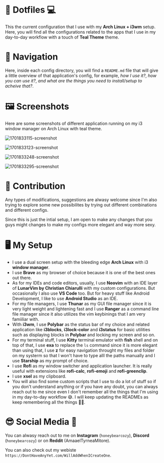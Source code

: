 # 💫 Dotfiles 💻

This the current configuration that I use with my **Arch Linux + i3wm** setup. Here, you will find all the configurations related to the apps that I use in my day-to-day workflow with a touch of **Teal Theme** theme.

# 👀 Navigation

Here, inside each config directory, you will find a  `README.md` file that will give a little overview of that application's config, for example, *how I use it?*, *how you can use it?*, *and what are the things you need to install/setup to acheive that?*.

# 🖼️ Screenshots

Here are some screenshots of different application running on my i3 window manager on Arch Linux with teal theme.

![1701833115-screenshot](https://github.com/AmaaelTyrneaMitore/DotFiles/assets/96770927/7e61c409-33bc-4bd5-9a0f-510e11709931)

![1701833123-screenshot](https://github.com/AmaaelTyrneaMitore/DotFiles/assets/96770927/c5ae395b-4373-45d8-852a-89efa8de153f)

![1701833248-screenshot](https://github.com/AmaaelTyrneaMitore/DotFiles/assets/96770927/78fa0709-6998-4b26-89fd-4ba916182048)

![1701833295-screenshot](https://github.com/AmaaelTyrneaMitore/DotFiles/assets/96770927/beabd2c6-9afe-4e26-b5c9-2ea33e4b90f8)



# 💖 Contribution

Any types of modifications, suggestions are alwasy welcome since I'm also trying to explore some new possibilites by trying out different combinations and different configs. 

Since this is just the intial setup, I am open to make any changes that you guys might changes to make my configs more elegant and way more sexy.

# 🖥️ My Setup

- I use a dual screen setup with the bleeding edge **Arch Linux** with  i3 **window manager**. 
-  I use **Brave** as my browser of choice because it is one of the best ones out there.
- As for my IDEs and code editors, usually, I use **Neovim** with an IDE layer of **LunarVim by Christian Chiarulli** with my custom configurations. But occasionally I also use **VS Code** too. But for heavy stuff like Android Development, I like to use **Android Studio** as an IDE.
- For my file managers, I use **Thunar** as my GUI file manager since it is very light weight and lightening fast and I use **Ranger** as a command line file manager since it also utilizes the vim keybinings that I am very famiiliar with. 
- With **i3wm**, I use **Polybar** as the status bar of my choice and related application like **i3blocks**, **i3lock-color** and **i3status** for basic utilities such as displaying blocks in **Polybar** and locking  my screen and so on.
- For my terminal stuff, I use **Kitty** terminal emulator with **fish** shell and on top of that, I use **exa** to replace the `ls` command since it is more elegant than using that, I use **z** for easy navigation throught my files and folder on my systerm so that I won't have to type alll the paths manually and I use **Starship** as my prompt of choice.
- I use **Rofi** as my window switcher and application launcher. It is really useful with extensions like **rofi-calc**, **rofi-emoji** and **rofi-greenclip**.
- I use **xsel** as my clipboard.
- You will also find some custom scripts that I use to do a lot of stuff so if you don't understand anything or if you have any doubt, you can always reach out to me since even I don't remember all the things that I'm using in my day-to-day workflow 😅. I will keep updating the READMEs as keep remembering all the things 👍🏻.

# 😎 Social Media 🌟

You can alwasy reach out to me on **Instagram** (`honeybearcozy`), **Discord** (`honeybearcozy`) or on **Reddit** (AmaaelTyrneaMitore). 

You can also check out my webiste `https://DontHaveAnyYet.com/WillAddWhenICreateOne`.


